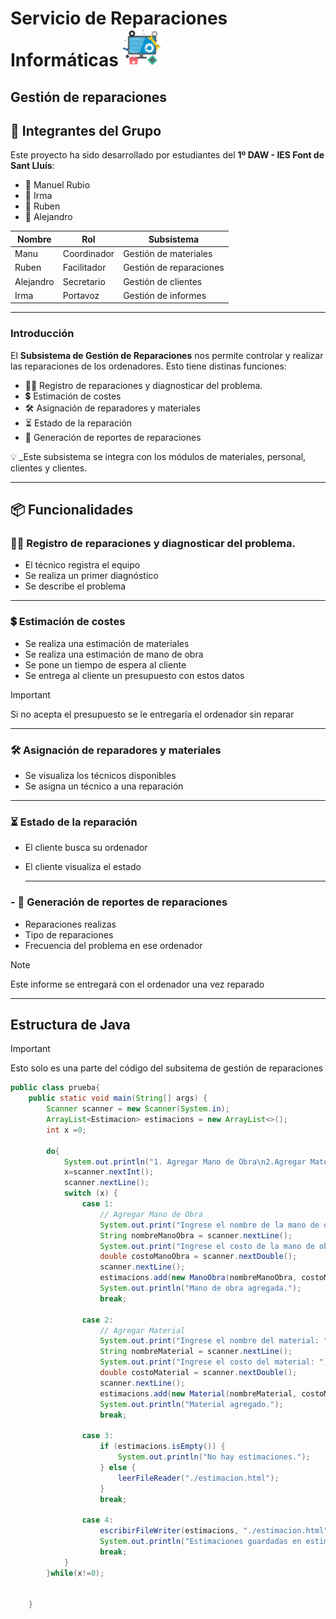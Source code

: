 # Servicio de Reparaciones Informáticas  <img src="LogoEmpresa.png" alt="Icono" width="60"/>

## Gestión de reparaciones

## :busts_in_silhouette: Integrantes del Grupo

Este proyecto ha sido desarrollado por estudiantes del **1º DAW - IES Font de Sant Lluís**:

- :bust_in_silhouette: Manuel Rubio
- :bust_in_silhouette: Irma
- :bust_in_silhouette: Ruben
- :bust_in_silhouette: Alejandro

| Nombre     | Rol   | Subsistema             |
|------------|-------|------------------------|
| Manu       | Coordinador   | Gestión de materiales  |
| Ruben      | Facilitador   | Gestión de reparaciones|
| Alejandro  |  Secretario   | Gestión de clientes    |
| Irma       |   Portavoz | Gestión de informes    |

---
### Introducción
El **Subsistema de Gestión de Reparaciones** nos permite controlar y realizar las reparaciones de los ordenadores. Esto tiene distinas funciones:
- :mechanic:	Registro de reparaciones y diagnosticar del problema.
- :heavy_dollar_sign: Estimación de costes
- :hammer_and_wrench: Asignación de reparadores y materiales
- :hourglass_flowing_sand: Estado de la reparación
- :page_with_curl: Generación de reportes de reparaciones

 :bulb: _Este subsistema se integra con los módulos de materiales, personal, clientes y clientes.

 ---

## :package: Funcionalidades

###  :mechanic:	Registro de reparaciones y diagnosticar del problema.

- El técnico registra el equipo
- Se realiza un primer diagnóstico
- Se describe el problema

---
### :heavy_dollar_sign: Estimación de costes

- Se realiza una estimación de materiales
- Se realiza una estimación de mano de obra
- Se pone un tiempo de espera al cliente
- Se entrega al cliente un presupuesto con estos datos
  
> [!IMPORTANT]  
> Si no acepta el presupuesto se le entregaría el ordenador sin reparar

---
###  :hammer_and_wrench: Asignación de reparadores y materiales

- Se visualiza los técnicos disponibles
- Se asigna un técnico a una reparación


---

###  :hourglass_flowing_sand: Estado de la reparación

- El cliente busca su ordenador
- El cliente visualiza el estado

  ---

### - :page_with_curl: Generación de reportes de reparaciones
- Reparaciones realizas
- Tipo de reparaciones
- Frecuencia del problema en ese ordenador
  
> [!NOTE]  
> Este informe se entregará con el ordenador una vez reparado

---

## Estructura de Java
> [!IMPORTANT]  
> Esto solo es una parte del código del subsitema de gestión de reparaciones
``` java
public class prueba{
    public static void main(String[] args) {
        Scanner scanner = new Scanner(System.in);
        ArrayList<Estimacion> estimacions = new ArrayList<>();
        int x =0;

        do{
            System.out.println("1. Agregar Mano de Obra\n2.Agregar Material\n3. Mostrar todas las estimaciones\n4. Guardar estimaciones en archivo HTML");
            x=scanner.nextInt();
            scanner.nextLine();
            switch (x) {
                case 1:
                    // Agregar Mano de Obra
                    System.out.print("Ingrese el nombre de la mano de obra: ");
                    String nombreManoObra = scanner.nextLine();
                    System.out.print("Ingrese el costo de la mano de obra: ");
                    double costoManoObra = scanner.nextDouble();
                    scanner.nextLine();  
                    estimacions.add(new ManoObra(nombreManoObra, costoManoObra));
                    System.out.println("Mano de obra agregada.");
                    break;

                case 2:
                    // Agregar Material
                    System.out.print("Ingrese el nombre del material: ");
                    String nombreMaterial = scanner.nextLine();
                    System.out.print("Ingrese el costo del material: ");
                    double costoMaterial = scanner.nextDouble();
                    scanner.nextLine();  
                    estimacions.add(new Material(nombreMaterial, costoMaterial));
                    System.out.println("Material agregado.");
                    break;

                case 3:
                    if (estimacions.isEmpty()) {
                        System.out.println("No hay estimaciones.");
                    } else {
                        leerFileReader("./estimacion.html");
                    }
                    break;

                case 4:
                    escribirFileWriter(estimacions, "./estimacion.html");
                    System.out.println("Estimaciones guardadas en estimacion.html");
                    break;
            }
        }while(x!=0);

        
    }
```
